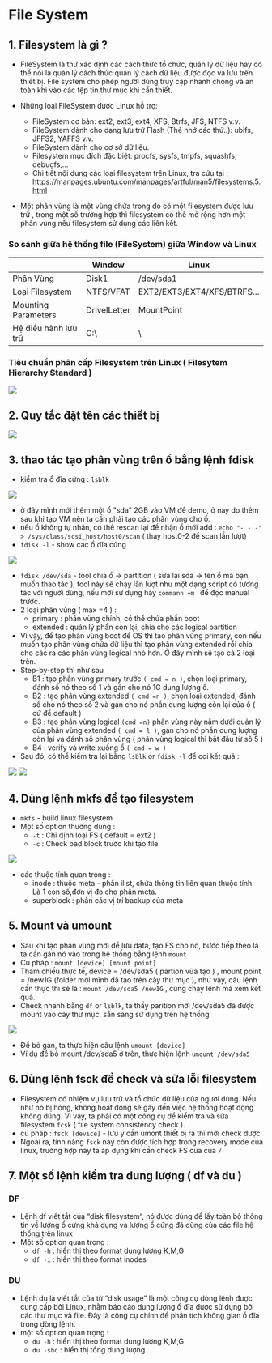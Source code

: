 # File System

## 1. Filesystem là gì ?
 
- FileSystem là thứ xác định các cách thức tổ chức, quản lý dữ liệu hay có thể nói là quản lý cách thức quản lý cách dữ liệu được đọc và lưu trên thiết bị. File system cho phép người dùng truy cập nhanh chóng và an toàn khi vào các tệp tin thư mục khi cần thiết.
- Những loại FileSystem được Linux hỗ trợ:
  -   FileSystem cơ bản: ext2, ext3, ext4, XFS, Btrfs, JFS, NTFS v.v.
  -   FileSystem dành cho dạng lưu trữ Flash (Thẻ nhớ các thứ..): ubifs, JFFS2, YAFFS v.v.
  -   FileSystem dành cho cơ sở dữ liệu.
  -   Filesystem mục đích đặc biệt: procfs, sysfs, tmpfs, squashfs, debugfs,…
  -   Chi tiết nội dung các loại filesystem trên Linux, tra cứu tại : https://manpages.ubuntu.com/manpages/artful/man5/filesystems.5.html
   
     
- Một phân vùng là một vùng chứa trong đó có một filesystem được lưu trữ , trong một số trường hợp thì filesystem có thể mở rộng hơn một phân vùng nếu filesystem sử dụng các liên kết.


### So sánh giữa hệ thống file (FileSystem) giữa Window và Linux

|    | Window | Linux
| -- | ------ | ------
| Phân Vùng | Disk1 | /dev/sda1
| Loại Filesystem | NTFS/VFAT | EXT2/EXT3/EXT4/XFS/BTRFS…
| Mounting Parameters | DrivelLetter | MountPoint
| Hệ điều hành lưu trữ | C:\ | \


### Tiêu chuẩn phân cấp Filesystem trên Linux ( Filesytem Hierarchy Standard )

<img src="https://github.com/tulha161/linux/blob/main/images/10.1.png">



## 2. Quy tắc đặt tên các thiết bị

 <img src="https://github.com/tulha161/linux/blob/main/images/09.01.png">
 
 
## 3. thao tác tạo phân vùng trên ổ bằng lệnh fdisk

 - kiểm tra ổ đĩa cứng : ````lsblk````
 
  <img src="https://github.com/tulha161/linux/blob/main/images/10.2.png">
  
 - ở đây mình mới thêm một ổ "sda" 2GB vào VM để demo, ở nay do thêm sau khi tạo VM nên ta cần phải tạo các phân vùng cho ổ.
 - nếu ổ không tự nhân, có thể rescan lại để nhận ổ mới add : 
 `echo "- - -" > /sys/class/scsi_host/host0/scan` ( thay host0-2 để scan lần lượt)
 - `fdisk -l` - show các ổ đĩa cứng
 
 <img src="https://github.com/tulha161/linux/blob/main/images/10.3.png">
 
 - `fdisk /dev/sda` - tool chia ổ -> partition ( sửa lại sda -> tên ổ mà bạn muốn thao tác ), tool này sẽ chạy lần lượt như một dạng script có tương tác với người dùng, nếu mới sử dụng hãy `commann =m ` để đọc manual trước.
 - 2 loại phân vùng ( max =4 ) : 
	- primary  : phân vùng chính, có thể chứa phần boot
	- extended : quản lý phần còn lại, chia cho các logical partition
 - Vì vậy, để tạo phân vùng boot để OS thì tạo phân vùng primary, còn nếu muốn tạo phân vùng chứa dữ liệu thì tạo phân vùng extended rồi chia cho các ra các phân vùng logical nhỏ hơn. Ở đây mình sẽ tạo cả 2 loại trên.
 - Step-by-step thì như sau
 	- B1 : tạo phần vùng primary trước `( cmd = n )`, chọn loại primary, đánh số nó theo số 1 và gán cho nó 1G dung lượng ổ.
 	- B2 : tạo phân vùng extended `( cmd =n )`, chọn loại extended, đánh số cho nó theo số 2 và gán cho nó phần dung lượng còn lại của ổ ( cứ để default ) 
 	- B3 : tạo phần vùng logical `(cmd =n)` phân vùng này nằm dưới quản lý của phân vùng extended `( cmd = l )`, gán cho nó phần dung lượng còn lại và đánh số phân vùng ( phân vùng logical thì bắt đầu từ số 5 )
 	- B4 : verify và write xuống ổ `( cmd = w )`
 - Sau đó, có thể kiểm tra lại bằng `lsblk` or `fdisk -l` để coi kết quả : 
 
 <img src="https://github.com/tulha161/linux/blob/main/images/10.5.png">
 <img src="https://github.com/tulha161/linux/blob/main/images/10.6.png">
 
 
 
## 4. Dùng lệnh mkfs để tạo filesystem
 - `mkfs` - build linux filesystem
 - Một số option thường dùng : 
 	- `-t` : Chỉ định loại FS ( default = ext2 )
 	- `-c` : Check bad block trước khi tạo file 

<img src="https://github.com/tulha161/linux/blob/main/images/09.02.png">

- các thuộc tính quan trọng : 
 	- inode : thuộc  meta -  phần ilist, chứa thông tin liên quan thuộc tính. Là 1 con số,đơn vị đo cho phần meta.
 	- superblock : phần các vị trí backup của meta 

## 5. Mount và umount
 -  Sau khi tạo phân vùng mới để lưu data, tạo FS cho nó, bước tiếp theo là ta cần gán nó vào trong hệ thống bằng lệnh `mount`
 - Cú pháp : ` mount [device] [mount point] `
 - Tham chiếu thực tế, device = /dev/sda5 ( partion vừa tạo ) , mount point = /new1G (folder mới mình đã tạo trên cây thư mục ), như vậy, câu lệnh cần thực thi sẽ là : `mount /dev/sda5 /new1G` , cùng chạy lệnh mà xem kết quả.
 - Check nhanh bằng `df` or `lsblk`, ta thấy parition mới /dev/sda5 đã được mount vào cây thư mục, sẵn sàng sử dụng trên hệ thống 

<img src="https://github.com/tulha161/linux/blob/main/images/10.8.png">

 - Để bỏ gán, ta thực hiện câu lệnh `umount [device]`
 - Ví dụ để bỏ mount /dev/sda5 ở trên, thực hiện lệnh `umount /dev/sda5`
 
## 6. Dùng lệnh fsck để check và sửa lỗi filesystem
 - Filesystem có nhiệm vụ lưu trữ và tổ chức dữ liệu của người dùng. Nếu như nó bị hỏng,  không hoạt động sẽ gây đến việc hệ thống hoạt động không đúng. Vì vậy, ta phải có một công cụ để kiểm tra và sửa filesystem `fcsk` ( file system consistency check ).
 - cú pháp : `fsck [device]` - lưu ý cần umont thiết bị ra thì mới check được
 - Ngoài ra, tính năng `fsck` này còn được tích hợp trong recovery mode của linux, trường hợp này ta áp dụng khi cần check FS của của `/`
 
## 7. Một số lệnh kiểm tra dung lượng ( df và du )
### DF 
- Lệnh df viết tắt của “disk filesystem“, nó được dùng để lấy toàn bộ thông tin về lượng ổ cứng khả dụng và lượng ổ cứng đã dùng của các file hệ thống trên linux
- Một số option quan trọng : 
	- `df -h` : hiển thị theo format dung lượng K,M,G
	- `df -i` : hiển thị theo format inodes

### DU 
- Lệnh du là viết tắt của từ “disk usage” là một công cụ dòng lệnh được cung cấp bởi Linux, nhằm báo cáo dung lượng ổ đĩa được sử dụng bởi các thư mục và file. Đây là công cụ chính để phân tích không gian ổ đĩa trong dòng lệnh.
- một số option quan trọng : 
	- `du -h` : hiển thị theo format dung lượng K,M,G
	- `du -shc` : hiển thị tổng dung lượng 
 
 
 

